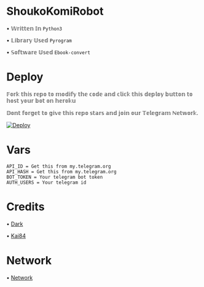 # ShoukoKomiRobot 

• 𝕎𝕣𝕚𝕥𝕥𝕖𝕟 𝕀𝕟 `Python3`


• 𝕃𝕚𝕓𝕣𝕒𝕣𝕪 𝕌𝕤𝕖𝕕 `Pyrogram`


• 𝕊𝕠𝕗𝕥𝕨𝕒𝕣𝕖 𝕌𝕤𝕖𝕕 `Ebook-convert`

# Deploy

𝔽𝕠𝕣𝕜 𝕥𝕙𝕚𝕤 𝕣𝕖𝕡𝕠 𝕥𝕠 𝕞𝕠𝕕𝕚𝕗𝕪 𝕥𝕙𝕖 𝕔𝕠𝕕𝕖 𝕒𝕟𝕕 𝕔𝕝𝕚𝕔𝕜 𝕥𝕙𝕚𝕤 𝕕𝕖𝕡𝕝𝕠𝕪 𝕓𝕦𝕥𝕥𝕠𝕟 𝕥𝕠 𝕙𝕠𝕤𝕥 𝕪𝕠𝕦𝕣 𝕓𝕠𝕥 𝕠𝕟 𝕙𝕖𝕣𝕠𝕜𝕦


𝔻𝕠𝕟𝕥 𝕗𝕠𝕣𝕘𝕖𝕥 𝕥𝕠 𝕘𝕚𝕧𝕖 𝕥𝕙𝕚𝕤 𝕣𝕖𝕡𝕠 𝕤𝕥𝕒𝕣𝕤 𝕒𝕟𝕕 𝕛𝕠𝕚𝕟 𝕠𝕦𝕣 𝕋𝕖𝕝𝕖𝕘𝕣𝕒𝕞 ℕ𝕖𝕥𝕨𝕠𝕣𝕜.


[![Deploy](https://www.herokucdn.com/deploy/button.svg)](https://heroku.com/deploy)


# Vars
```
API_ID = Get this from my.telegram.org
API_HASH = Get this from my.telegram.org 
BOT_TOKEN = Your telegram bot token
AUTH_USERS = Your telegram id
```

# Credits 
• [Dark](http://t.me/Bro_isDarkal)


• [Kai84](http://t.me/Kai_8_4)

# Network
• [Network](http://t.me/StrawHat_Network)
